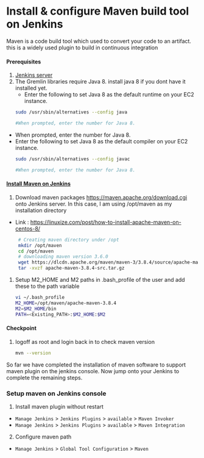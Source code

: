 #  Install & configure Maven build tool on Jenkins
Maven is a code build tool which used to convert your code to an artifact. this is a widely used plugin to build in continuous integration


#### Prerequisites
1. [Jenkins server](https://github.com/ValaxyTechDevops/DevOps-Project/blob/master/LAB_1/Jenkins_Installation.MD)
2. The Gremlin libraries require Java 8. install java 8 if you dont have it installed yet. 
   - Enter the following to set Java 8 as the default runtime on your EC2 instance.
    ```sh
    sudo /usr/sbin/alternatives --config java

    #When prompted, enter the number for Java 8.
    ```
  - When prompted, enter the number for Java 8.
  - Enter the following to set Java 8 as the default compiler on your EC2 instance.
    ```sh
    sudo /usr/sbin/alternatives --config javac

    #When prompted, enter the number for Java 8.
    ```
#### [Install Maven on Jenkins](https://linuxize.com/post/how-to-install-apache-maven-on-centos-8/)
1. Download maven packages https://maven.apache.org/download.cgi onto Jenkins server. In this case, I am using /opt/maven as my installation directory

 - Link : https://linuxize.com/post/how-to-install-apache-maven-on-centos-8/
 
    ```sh
     # Creating maven directory under /opt
     mkdir /opt/maven
     cd /opt/maven
     # downloading maven version 3.6.0
     wget https://dlcdn.apache.org/maven/maven-3/3.8.4/source/apache-maven-3.8.4-src.tar.gz
     tar -xvzf apache-maven-3.8.4-src.tar.gz
     ```
	
1. Setup M2_HOME and M2 paths in .bash_profile of the user and add these to the path variable
   ```sh
   vi ~/.bash_profile
   M2_HOME=/opt/maven/apache-maven-3.8.4
   M2=$M2_HOME/bin
   PATH=<Existing_PATH>:$M2_HOME:$M2
   ```
#### Checkpoint 
1. logoff as root and login back in to check maven version
  
    ```sh
    mvn --version
    ```
So far we have completed the installation of maven software to support maven plugin on the jenkins console. Now jump onto your Jenkins to complete the remaining steps. 

### Setup maven on Jenkins console
1. Install maven plugin without restart  
  - `Manage Jenkins` > `Jenkins Plugins` > `available` > `Maven Invoker`
  - `Manage Jenkins` > `Jenkins Plugins` > `available` > `Maven Integration`

2. Configure maven path
  - `Manage Jenkins` > `Global Tool Configuration` > `Maven`

